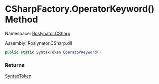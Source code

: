 # CSharpFactory\.OperatorKeyword\(\) Method

Namespace: [Roslynator.CSharp](../../README.md)

Assembly: Roslynator\.CSharp\.dll

```csharp
public static SyntaxToken OperatorKeyword()
```

### Returns

[SyntaxToken](https://docs.microsoft.com/en-us/dotnet/api/microsoft.codeanalysis.syntaxtoken)


